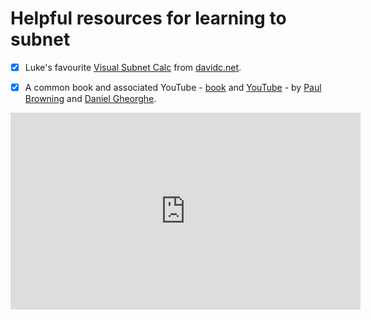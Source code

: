 
# Helpful resources for learning to subnet



 - [x] Luke's favourite [Visual Subnet Calc](https://www.davidc.net/sites/default/subnets/subnets.html?network=10.70.0.0&mask=16&division=33.555555550) from [davidc.net](https://www.davidc.net/).

- [x] A common book and associated YouTube - [book](https://www.amazon.com/Zero-Hero-IPv4-IPv6-Subnetting/dp/1546932631) and [YouTube](https://www.youtube.com/watch?v=KiceJJrkq7s) - by [Paul Browning](https://www.linkedin.com/in/paulbrowning1/) and [Daniel Gheorghe](https://www.linkedin.com/in/danielgheorghe/).

 <iframe width="560" height="315" src="https://www.youtube.com/embed/KiceJJrkq7s?si=yCwKZfUHkmnmZ_zD" title="YouTube video player" frameborder="0" allow="accelerometer; autoplay; clipboard-write; encrypted-media; gyroscope; picture-in-picture; web-share" allowfullscreen></iframe>